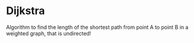 # Dijkstra
Algorithm to find the length of the shortest path from point A to point B in a weighted graph, that is undirected!
